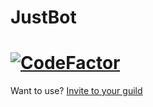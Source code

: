 # JustBot
[![CodeFactor](https://www.codefactor.io/repository/github/helikespuppy/justbot/badge)](https://www.codefactor.io/repository/github/helikespuppy/justbot)
============
Want to use? [Invite to your guild](https://discord.com/oauth2/authorize?client_id=1204923757638975609&permissions=277062404416&scope=bot+applications.commands)